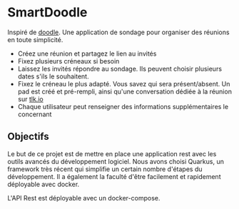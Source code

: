 # SmartDoodle
Inspiré de [doodle](https://doodle.com/fr/). Une application de sondage pour organiser des réunions en toute simplicité. 
 - Créez une réunion et partagez le lien au invités
 - Fixez plusieurs créneaux si besoin
 - Laissez les invités répondre au sondage. Ils peuvent choisir plusieurs dates s'ils le souhaitent.
 - Fixez le créneau le plus adapté. Vous savez qui sera présent/absent. Un pad est créé et pré-rempli, ainsi qu'une conversation dédiée à la réunion sur [tlk.io](https://tlk.io/)
 - Chaque utilisateur peut renseigner des informations supplémentaires le concernant

## Objectifs
Le but de ce projet est de mettre en place une application rest avec les outils avancés du développement logiciel.
Nous avons choisi Quarkus, un framework très récent qui simplifie un certain nombre d'étapes du développement. Il a également la faculté d'être facilement et rapidement déployable avec docker.

L'API Rest est déployable avec un docker-compose.
